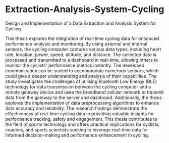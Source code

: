 # Extraction-Analysis-System-Cycling
Design and Implementation of a Data Extraction and Analysis System for Cycling


This thesis explores the integration of real-time cycling data for enhanced performance analysis and monitoring. By using external and internal sensors, the cycling computer captures various data types, including heart rate, location, power, speed, altitude, and distance. The collected data is processed and transmitted to a dashboard in real-time, allowing others to monitor the cyclists' performance metrics instantly. The developed communication can be scaled to accommodate numerous sensors, which could give a deeper understanding and analysis of their capabilities.
The study investigates the challenges of utilising Bluetooth Low Energy (BLE) technology for data transmission between the cycling computer and a remote gateway device and uses the broadband cellular network to transmit data from the gateway to the server and dashboard. Additionally, the thesis explores the implementation of data preprocessing algorithms to enhance data accuracy and reliability.
The research findings demonstrate the effectiveness of real-time cycling data in providing valuable insights for performance tracking, safety and engagement. This thesis contributes to the field of sports technology and offers practical implications for cyclists, coaches, and sports scientists seeking to leverage real-time data for informed decision-making and performance enhancement in cycling.
